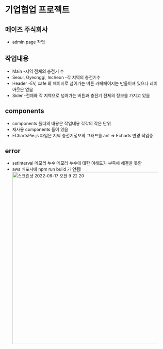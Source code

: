 # 기업협업 프로젝트

## 메이즈 주식회사
- admin page 작업

## 작업내용
- Main -지역 전체의 충전기 수
- Seoul, Gyeonggi, Incheon -각 지역의 충전기수
- Header -EV, cafe 의 페이지로 넘어가는 버튼 카페페이지는 만들어져 있으나 레이아웃은 없음
- Sider -전체와 각 지역으로 넘어가는 버튼과 충전기 전체의 정보를 가지고 있음 

## components
- components 폴더의 내용은 작업내용 각각의 작은 단위
- 재사용 components 들이 있음
- EChartsPie.js 파일은 지역 충전기정보의 그래프를 ant => Echarts   변경 작업중 

## error
- setInterval 메모리 누수 메모리 누수에 대한 이해도가 부족해 해결을 못함
- aws 배포시에 npm run build 가 안됨!<img width="568" alt="스크린샷 2022-06-17 오전 9 22 20" src="https://user-images.githubusercontent.com/99126860/174199695-fe7e3c21-7d6f-4fe4-acc3-4e1bb80b2861.png">
